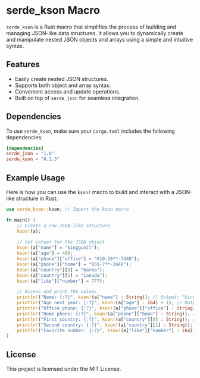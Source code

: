 # serde_kson Macro

`serde_kson` is a Rust macro that simplifies the process of building and managing JSON-like data structures. It allows you to dynamically create and manipulate nested JSON objects and arrays using a simple and intuitive syntax.

## Features

- Easily create nested JSON structures.
- Supports both object and array syntax.
- Convenient access and update operations.
- Built on top of `serde_json` for seamless integration.

## Dependencies

To use `serde_kson`, make sure your `Cargo.toml` includes the following dependencies:

```toml
[dependencies]
serde_json = "1.0"
serde_kson = "0.1.3"
```

## Example Usage

Here is how you can use the `kson!` macro to build and interact with a JSON-like structure in Rust:

```rust
use serde_kson::kson; // Import the kson macro

fn main() {
    // Create a new JSON-like structure
    kson!(a);
    
    // Set values for the JSON object
    kson!(a["name"] = "kinggunil");
    kson!(a["age"] = 40);
    kson!(a["phone"]["office"] = "010-28**-3440");
    kson!(a["phone"]["home"] = "031-7**-2440");
    kson!(a["country"][0] = "Korea");
    kson!(a["country"][1] = "Canada");
    kson!(a["like"]["number"] = 777);

    // Access and print the values
    println!("Name: {:?}", kson!(a["name"] : String)); // Output: "kinggunil"
    println!("Age next year: {:?}", kson!(a["age"] : i64) + 1); // Output: 41
    println!("Office phone: {:?}", kson!(a["phone"]["office"] : String)); // Output: "010-28**-3440"
    println!("Home phone: {:?}", kson!(a["phone"]["home"] : String)); // Output: "031-7**-2440"
    println!("First country: {:?}", kson!(a["country"][0] : String)); // Output: "Korea"
    println!("Second country: {:?}", kson!(a["country"][1] : String)); // Output: "Canada"
    println!("Favorite number: {:?}", kson!(a["like"]["number"] : i64)); // Output: 777
}
```

## License

This project is licensed under the MIT License.
